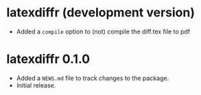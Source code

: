 # latexdiffr (development version)

* Added a `compile` option to (not) compile the diff.tex file to pdf

# latexdiffr 0.1.0

* Added a `NEWS.md` file to track changes to the package.
* Initial release.
